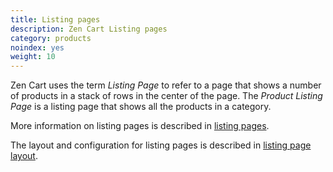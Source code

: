 ```yaml
---
title: Listing pages 
description: Zen Cart Listing pages 
category: products
noindex: yes
weight: 10
---
```


Zen Cart uses the term _Listing Page_ to refer to a page that shows a number of products in a stack of rows in the center of the page. The _Product Listing Page_ is a listing page that shows all the products in a category. 

More information on listing pages is described in [listing pages](/user/storefront/listing_pages/). 

The layout and configuration for listing pages is described in [listing page layout](/user/template/listing_page_layout/). 

